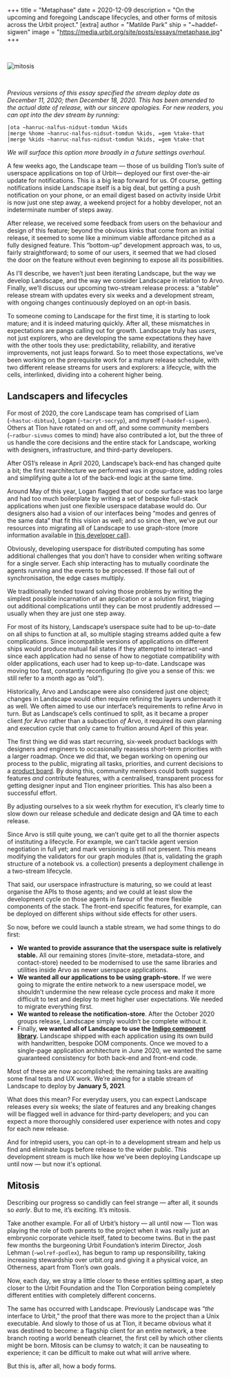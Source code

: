 +++
title = "Metaphase"
date = 2020-12-09
description = "On the upcoming and foregoing Landscape lifecycles, and other forms of mitosis across the Urbit project."
[extra]
author = "Matilde Park"
ship = "~haddef-sigwen"
image = "https://media.urbit.org/site/posts/essays/metaphase.jpg"
+++

<br>

![mitosis](https://media.urbit.org/site/posts/essays/metaphase.jpg)

<br>

*Previous versions of this essay specified the stream deploy date as December 11, 2020; then December 18, 2020. This has been amended to the actual date of release, with our sincere apologies. For new readers, you can opt into the dev stream by running:*

```
|ota ~hanruc-nalfus-nidsut-tomdun %kids 
|merge %home ~hanruc-nalfus-nidsut-tomdun %kids, =gem %take-that
|merge %kids ~hanruc-nalfus-nidsut-tomdun %kids, =gem %take-that
```

*We will surface this option more broadly in a future settings overhaul.*

A few weeks ago, the Landscape team — those of us building Tlon’s suite of userspace applications on top of Urbit— deployed our first over-the-air update for notifications. This is a big leap forward for us. Of course, getting notifications inside Landscape itself is a big deal, but getting a push notification on your phone, or an email digest based on activity inside Urbit is now just one step away, a weekend project for a hobby developer, not an indeterminate number of steps away.

After release, we received some feedback from users on the behaviour and design of this feature; beyond the obvious kinks that come from an initial release, it seemed to some like a minimum viable affordance pitched as a fully designed feature. This “bottom-up” development approach was, to us, fairly straightforward; to some of our users, it seemed that we had closed the door on the feature without even beginning to expose all its possibilities.

As I’ll describe, we haven’t just been iterating Landscape, but the way we develop Landscape, and the way we consider Landscape in relation to Arvo. Finally, we’ll discuss our upcoming two-stream release process: a “stable” release stream with updates every six weeks and a development stream, with ongoing changes continuously deployed on an opt-in basis.

To someone coming to Landscape for the first time, it is starting to look mature; and it is indeed maturing quickly. After all, these mismatches in expectations are pangs calling out for growth. Landscape truly has *users*, not just explorers, who are developing the same expectations they have with the other tools they use: predictability, reliability, and iterative improvements, not just leaps forward. So to meet those expectations, we’ve been working on the prerequisite work for a mature release schedule, with two different release streams for users and explorers: a lifecycle, with the cells, interlinked, dividing into a coherent higher being.

## Landscapers and lifecycles

For most of 2020, the core Landscape team has comprised of Liam (`~hastuc-dibtux`), Logan (`~tacryt-socryp`), and myself (`~haddef-sigwen`). Others at Tlon have rotated on and off, and some community members (`~radbur-sivmus` comes to mind) have also contributed a lot, but the three of us handle the core decisions and the entire stack for Landscape, working with designers, infrastructure, and third-party developers.

After OS1’s release in April 2020, Landscape’s back-end has changed quite a bit; the first rearchitecture we performed was in group-store, adding roles and simplifying quite a lot of the back-end logic at the same time.

Around May of this year, Logan flagged that our code surface was too large and had too much boilerplate by writing a set of bespoke full-stack applications when just one flexible userspace database would do. Our designers also had a vision of our interfaces being “modes and genres of the same data” that fit this vision as well; and so since then, we’ve put our resources into migrating all of Landscape to use graph-store (more information available in [this developer call](https://www.youtube.com/watch?v=E4DFuAZQ32Y)).

Obviously, developing userspace for distributed computing has some additional challenges that you don’t have to consider when writing software for a single server. Each ship interacting has to mutually coordinate the agents running and the events to be processed. If those fall out of synchronisation, the edge cases multiply.

We traditionally tended toward solving those problems by writing the simplest possible incarnation of an application or a solution first, triaging out additional complications until they can be most prudently addressed — usually when they are just one step away.

For most of its history, Landscape’s userspace suite had to be up-to-date on all ships to function at all, so multiple staging streams added quite a few complications. Since incompatible versions of applications on different ships would produce mutual fail states if they attempted to interact –and since each application had no sense of how to negotiate compatibility with older applications, each user had to keep up-to-date. Landscape was moving too fast, constantly reconfiguring (to give you a sense of this: we still refer to a month ago as “old”).

Historically, Arvo and Landscape were also considered just one object; changes in Landscape would often require refining the layers underneath it as well. We often aimed to use our interface’s requirements to refine Arvo in turn. But as Landscape’s cells continued to split, as it became a proper client *for* Arvo rather than a subsection *of* Arvo, it required its own planning and execution cycle that only came to fruition around April of this year.

The first thing we did was start recurring, six-week product backlogs with designers and engineers to occasionally reassess short-term priorities with a larger roadmap. Once we did that, we began working on opening our process to the public, migrating all tasks, priorities, and current decisions to a [product board](https://github.com/urbit/landscape). By doing this, community members could both suggest features *and* contribute features, with a centralised, transparent process for getting designer input and Tlon engineer priorities. This has also been a successful effort.

By adjusting ourselves to a six week rhythm for execution, it’s clearly time to slow down our release schedule and dedicate design and QA time to each release.

Since Arvo is still quite young, we can’t quite get to all the thornier aspects of instituting a lifecycle. For example, we can’t tackle agent version negotiation in full yet; and mark versioning is still not present. This means modifying the validators for our graph modules (that is, validating the graph structure of a notebook vs. a collection) presents a deployment challenge in a two-stream lifecycle.

That said, our userspace infrastructure is maturing, so we could at least organise the APIs to those agents; and we could at least slow the development cycle on those agents in favour of the more flexible components of the stack. The front-end specific features, for example, can be deployed on different ships without side effects for other users.

So now, before we could launch a stable stream, we had some things to do first:

- **We wanted to provide assurance that the userspace suite is relatively stable.** All our remaining stores (invite-store, metadata-store, and contact-store) needed to be modernised to use the same libraries and utilities inside Arvo as newer userspace applications.
- **We wanted all our applications to be using graph-store.** If we were going to migrate the entire network to a new userspace model, we shouldn’t undermine the new release cycle process and make it more difficult to test and deploy to meet higher user expectations. We needed to  migrate everything first.
- **We wanted to release the notification-store**. After the October 2020 groups release, Landscape simply wouldn’t be complete without it.
- Finally, **we wanted all of Landscape to use the [Indigo component library](https://github.com/urbit/indigo-react).** Landscape shipped with each application using its own build with handwritten, bespoke DOM components. Once we moved to a single-page application architecture in June 2020, we wanted the same guaranteed consistency for both back-end and front-end code.

Most of these are now accomplished; the remaining tasks are awaiting some final tests and UX work. We’re aiming for a stable stream of Landscape to deploy by **January 5, 2021**.

What does this mean? For everyday users, you can expect Landscape releases every six weeks; the slate of features and any breaking changes will be flagged well in advance for third-party developers; and you can expect a more thoroughly considered user experience with notes and copy for each new release.

And for intrepid users, you can opt-in to a development stream and help us find and eliminate bugs before release to the wider public. This development stream is much like how we've been deploying Landscape up until now — but now it's optional.

## Mitosis

Describing our progress so candidly can feel strange — after all, it sounds so *early*. But to me, it’s exciting. It’s mitosis.

Take another example. For all of Urbit’s history — all until now — Tlon was playing the role of both parents to the project when it was really just an embryonic corporate vehicle itself, fated to become twins. But in the past few months the burgeoning Urbit Foundation’s interim Director, Josh Lehman (`~wolref-podlex`), has begun to ramp up responsibility, taking increasing stewardship over urbit.org and giving it a physical voice, an Otherness, apart from Tlon’s own goals.

Now, each day, we stray a little closer to these entities splitting apart, a step closer to the Urbit Foundation and the Tlon Corporation being completely different entities with completely different concerns.

The same has occurred with Landscape. Previously Landscape was “*the* interface to Urbit,” the proof that there was more to the project than a Unix executable. And slowly to those of us at Tlon, it became obvious what it was destined to become: a flagship client for an entire network, a tree branch rooting a world beneath clearnet, the first cell by which other clients might be born. Mitosis can be clumsy to watch; it can be nauseating to experience; it can be difficult to make out what will arrive where.

But this is, after all, how a body forms.
